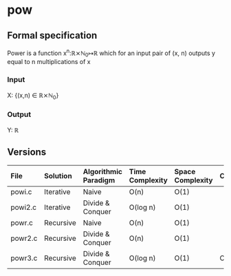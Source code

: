 # pow

## Formal specification
Power is a function x<sup>n</sup>:&#8477;&#10799;&#8469;<sub>0</sub>&map;&#8477; which for an input pair of (x, n) outputs y equal to n multiplications of x

### Input
X: {(x,n) &isin; &#8477;&#10799;&#8469;<sub>0</sub>}

### Output
Y: &#8477;

## Versions

| File    | Solution  | Algorithmic Paradigm | Time Complexity | Space Complexity | Comments  |
|:--------|:----------|:---------------------|:----------------|:-----------------|:----------|
| powi.c  | Iterative | Naive                | O(n)            | O(1)             |           |
| powi2.c | Iterative | Divide & Conquer     | O(log n)        | O(1)             |           |
| powr.c  | Recursive | Naive                | O(n)            | O(1)             |           |
| powr2.c | Recursive | Divide & Conquer     | O(n)            | O(1)             |           |
| powr3.c | Recursive | Divide & Conquer     | O(log n)        | O(1)             | Optimized |

